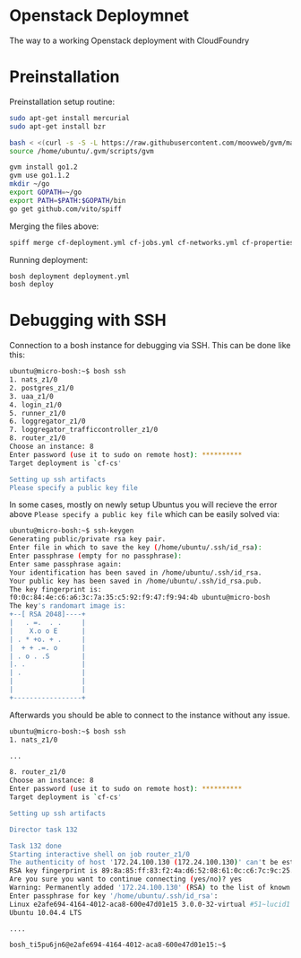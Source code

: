 Openstack Deploymnet
=======================
The way to a working Openstack deployment with CloudFoundry

Preinstallation
====
Preinstallation setup routine:
````bash
sudo apt-get install mercurial
sudo apt-get install bzr

bash < <(curl -s -S -L https://raw.githubusercontent.com/moovweb/gvm/master/binscripts/gvm-installer)
source /home/ubuntu/.gvm/scripts/gvm

gvm install go1.2
gvm use go1.1.2
mkdir ~/go
export GOPATH=~/go
export PATH=$PATH:$GOPATH/bin
go get github.com/vito/spiff
````

Merging the files above:
````bash
spiff merge cf-deployment.yml cf-jobs.yml cf-networks.yml cf-properties.yml cf-settings.yml > deployment.yml 
````

Running deployment:
````bash
bosh deployment deployment.yml
bosh deploy
````

Debugging with SSH
===
Connection to a bosh instance for debugging via SSH. This can be done like this:

````bash
ubuntu@micro-bosh:~$ bosh ssh
1. nats_z1/0
2. postgres_z1/0
3. uaa_z1/0
4. login_z1/0
5. runner_z1/0
6. loggregator_z1/0
7. loggregator_trafficcontroller_z1/0
8. router_z1/0
Choose an instance: 8
Enter password (use it to sudo on remote host): **********
Target deployment is `cf-cs'

Setting up ssh artifacts
Please specify a public key file
````

In some cases, mostly on newly setup Ubuntus you will recieve the error above `Please specify a public key file` which can be easily solved via:

````bash
ubuntu@micro-bosh:~$ ssh-keygen
Generating public/private rsa key pair.
Enter file in which to save the key (/home/ubuntu/.ssh/id_rsa): 
Enter passphrase (empty for no passphrase): 
Enter same passphrase again: 
Your identification has been saved in /home/ubuntu/.ssh/id_rsa.
Your public key has been saved in /home/ubuntu/.ssh/id_rsa.pub.
The key fingerprint is:
f0:0c:84:4e:c6:a6:3c:7a:35:c5:92:f9:47:f9:94:4b ubuntu@micro-bosh
The key's randomart image is:
+--[ RSA 2048]----+
|   . =.  . .     |
|    X.o o E      |
| . * +o. + .     |
|  + + .=. o      |
| . o . .S        |
|. .              |
| .               |
|                 |
|                 |
+-----------------+
````

Afterwards you should be able to connect to the instance without any issue.
````bash
ubuntu@micro-bosh:~$ bosh ssh
1. nats_z1/0

...

8. router_z1/0
Choose an instance: 8
Enter password (use it to sudo on remote host): **********
Target deployment is `cf-cs'

Setting up ssh artifacts

Director task 132

Task 132 done
Starting interactive shell on job router_z1/0
The authenticity of host '172.24.100.130 (172.24.100.130)' can't be established.
RSA key fingerprint is 89:8a:85:ff:83:f2:4a:d6:52:08:61:0c:c6:7c:9c:25.
Are you sure you want to continue connecting (yes/no)? yes
Warning: Permanently added '172.24.100.130' (RSA) to the list of known hosts.
Enter passphrase for key '/home/ubuntu/.ssh/id_rsa': 
Linux e2afe694-4164-4012-aca8-600e47d01e15 3.0.0-32-virtual #51~lucid1 SMP Thu Mar 6 17:43:24 UTC 2014 x86_64 GNU/Linux
Ubuntu 10.04.4 LTS

....

bosh_ti5pu6jn6@e2afe694-4164-4012-aca8-600e47d01e15:~$ 

````
